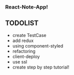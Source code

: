 ### React-Note-App!


## TODOLIST

* create TestCase
* add redux
* using component-styled
* refactoring
* client-deploy
* use ssl
* create step by step tutorial!